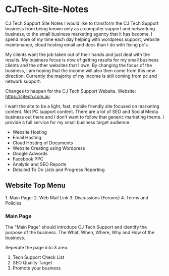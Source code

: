 # CJTech-Site-Notes
CJ Tech Support Site Notes
I would like to transform the CJ Tech Support business from being known only as a computer support and networking business, to the small business marketing agency that it has become. I spend more of my time each day helping with wordpress support, website maintenance, cloud hosting email and docs than I do with fixing pc's.

My clients want the job taken out of their hands and just deal with the results. My business focus is now of getting results for my small business clients and the other websites that I own. By changing the focus of the business, I am hoping that the income will also then come from this new direction. Currently the majority of my income is still coming from pc and network support.

Changes to happen for the CJ Tech Support Website.
Website: https://cjtech.com.au

I want the site to be a light, fast, mobile friendly site focused on marketing content. Not PC support content.
There are a lot of SEO and Social Media business out there and I don't want to follow that generic marketing theme. I provide a full service for my small business target audience.

<ul>
<li>Website Hosting</li>
<li>Email Hosting</li>
<li>Cloud Hosting of Documents</li>
<li>Website Creating using Wordpress</li>
<li>Google Adwords</li>
<li>Facebook PPC</li>
<li>Analytic and SEO Reports</li>
<li>Detailed To Do Lists and Progress Reporting</li>
</ul>

<h2>Website Top Menu</h2>
1. Main Page:
2. Web Mail Link
3. Discussions (Forums)
4. Terms and Policies

<h3>Main Page</h3>
The "Main Page" should introduce CJ Tech Support and identify the purpose of the business. 
The What, When, Where, Why and How of the business.

Seperate the page into 3 area.
1. Tech Support Check List
2. SEO Quality Target
3. Promote your business


